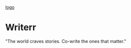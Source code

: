 [logo](https://github.com/AkshatT5/writerr/blob/main/images/logo.png)
# Writerr
"The world craves stories. Co-write the ones that matter."
